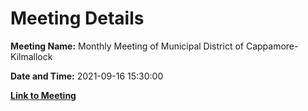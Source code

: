 # Meeting Details

**Meeting Name:** Monthly Meeting of Municipal District of Cappamore-Kilmallock

**Date and Time:** 2021-09-16 15:30:00

**[Link to Meeting](https://www.limerick.ie/council/whats-on/monthly-meeting-municipal-district-cappamore-kilmallock-73)**
